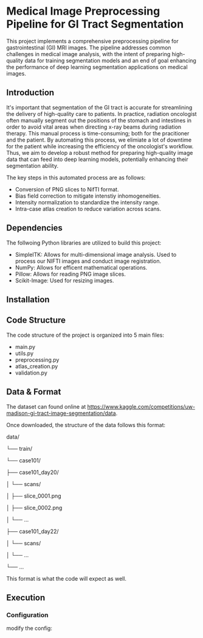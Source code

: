 # Medical Image Preprocessing Pipeline for GI Tract Segmentation

This project implements a comprehensive preprocessing pipeline for gastrointestinal (GI) MRI images. The pipeline addresses common challenges in medical image analysis, with the intent of preparing high-quality data for training segmentation models and an end of goal enhancing the performance of deep learning segmentation applications on medical images.

## Introduction

It's important that segmentation of the GI tract is accurate for streamlining the delivery of high-quality care to patients. In practice, radiation oncologist often manually segment out the positions of the stomach and intestines in order to avoid vital areas when directing x-ray beams during radiation therapy. This manual process is time-consuming; both for the pracitioner and the patient. By automating this process, we elimiate a lot of downtime for the patient while increasing the efficiency of the oncologist's workflow. Thus, we aim to develop a robust method for preparing high-quality image data that can feed into deep learning models, potentially enhancing their segmentation ability.

The key steps in this automated process are as follows:

* Conversion of PNG slices to NifTI format.
* Bias field correction to mitigate intenstiy inhomogeneities.
* Intensity normalization to standardize the intensity range.
* Intra-case atlas creation to reduce variation across scans.

## Dependencies
The follwoing Python libraries are utilized to build this project:

* SimpleITK: Allows for multi-dimensional image analysis. Used to process our NIFTI images and conduct image registration.
* NumPy: Allows for efficent mathematical operations.
* Pillow: Allows for reading PNG image slices.
* Scikit-Image: Used for resizing images.

## Installation
## Code Structure
The code structure of the project is organized into 5 main files:
* main.py
* utils.py
* preprocessing.py
* atlas_creation.py
* validation.py

## Data & Format

The dataset can found online at https://www.kaggle.com/competitions/uw-madison-gi-tract-image-segmentation/data.

Once downloaded, the structure of the data follows this format:

data/ 

└── train/ 

└── case101/ 

├── case101_day20/

│   └── scans/

│       ├── slice_0001.png

│       ├── slice_0002.png

│       └── ...

├── case101_day22/

│   └── scans/

│       └── ...

└── ...

This format is what the code will expect as well.

## Execution
### Configuration
modify the config:




